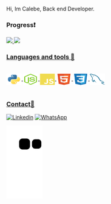 Hi, Im Calebe, Back end Developer.

### Progress❗
<div>
  <a href="https://github.com/CalebeS">
  <img height="150em" src="https://github-readme-stats.vercel.app/api?username=CalebeS&show_icons=true&theme=midnight-purple&include_all_commits=true&count_private=true"/>
  <img height="150em" src="https://github-readme-stats.vercel.app/api/top-langs/?username=CalebeS&layout=compact&langs_count=4&theme=midnight-purple"/>
</div>

 ### Languages and tools 🧰 
 <div style="display: inline_block"><br>
<img align="center" alt="Calebe-Python" height="30" width="40" src="https://raw.githubusercontent.com/devicons/devicon/master/icons/python/python-original.svg">
<img align="center" alt="Calebe-Python" height="30" width="40" src="https://raw.githubusercontent.com/devicons/devicon/master/icons/nodejs/nodejs-original.svg">  
<img align="center" alt="Calebe-Js" height="30" width="40" src="https://raw.githubusercontent.com/devicons/devicon/master/icons/javascript/javascript-plain.svg">       <img align="center" alt="Calebe-HTML" height="30" width="40" src="https://raw.githubusercontent.com/devicons/devicon/master/icons/html5/html5-original.svg">
<img align="center" alt="Calebe-CSS" height="30" width="40" src="https://raw.githubusercontent.com/devicons/devicon/master/icons/css3/css3-original.svg">
<img align="center" alt="Calebe-CSS" height="30" width="40" src="https://raw.githubusercontent.com/devicons/devicon/master/icons/mysql/mysql-original.svg">
          
 </div>          
          

</br>

### Contact📲

[![Linkedin](https://img.shields.io/badge/LinkedIn-0077B5?style=for-the-badge&logo=linkedin&logoColor=white)](https://www.linkedin.com/in/calebe-santos-146316218/)
[![WhatsApp](https://img.shields.io/badge/WhatsApp-25D366?style=for-the-badge&logo=whatsapp&logoColor=white)](https://api.whatsapp.com/send?phone=5583998011865&text=Oi%20Calebe)



![Snake animation](https://github.com/rafaballerini/rafaballerini/blob/output/github-contribution-grid-snake.svg)
